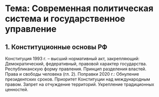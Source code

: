 # Тема: Современная политическая система и государственное управление

## 1. Конституционные основы РФ
Конституция 1993 г. – высший нормативный акт, закрепляющий:
Демократический, федеративный, правовой характер государства.
Республиканскую форму правления.
Принцип разделения властей.
Права и свободы человека (гл. 2).
Поправки 2020 г.:
Обнуление президентских сроков.
Приоритет Конституции над международным правом.
Запрет на отчуждение территорий.
Укрепление традиционных ценностей.
